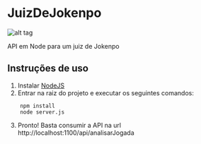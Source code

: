 # JuizDeJokenpo

![alt tag](https://raw.github.com/renansiravegna/juizdejokenpo/master/images/jokenpo.gif)

API em Node para um juiz de Jokenpo

## Instruções de uso

1. Instalar [NodeJS](https://nodejs.org/)
2. Entrar na raiz do projeto e executar os seguintes comandos:
	
```
	npm install
	node server.js
```

3. Pronto! Basta consumir a API na url http://localhost:1100/api/analisarJogada